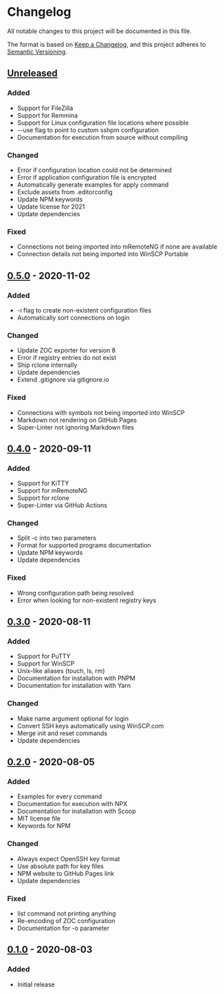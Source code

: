 # Changelog

All notable changes to this project will be documented in this file.

The format is based on [Keep a Changelog](https://keepachangelog.com/en/1.0.0/), and this project adheres to [Semantic Versioning](https://semver.org/spec/v2.0.0.html).

## [Unreleased]

### Added

- Support for FileZilla
- Support for Remmina
- Support for Linux configuration file locations where possible
- --use flag to point to custom sshpm configuration
- Documentation for execution from source without compiling

### Changed

- Error if configuration location could not be determined
- Error if application configuration file is encrypted
- Automatically generate examples for apply command
- Exclude assets from .editorconfig
- Update NPM keywords
- Update license for 2021
- Update dependencies

### Fixed

- Connections not being imported into mRemoteNG if none are available
- Connection details not being imported into WinSCP Portable

## [0.5.0] - 2020-11-02

### Added

- -i flag to create non-existent configuration files
- Automatically sort connections on login

### Changed

- Update ZOC exporter for version 8
- Error if registry entries do not exist
- Ship rclone internally
- Update dependencies
- Extend .gitignore via gitignore.io

### Fixed

- Connections with symbols not being imported into WinSCP
- Markdown not rendering on GitHub Pages
- Super-Linter not ignoring Markdown files

## [0.4.0] - 2020-09-11

### Added

- Support for KiTTY
- Support for mRemoteNG
- Support for rclone
- Super-Linter via GitHub Actions

### Changed

- Split -c into two parameters
- Format for supported programs documentation
- Update NPM keywords
- Update dependencies

### Fixed

- Wrong configuration path being resolved
- Error when looking for non-existent registry keys

## [0.3.0] - 2020-08-11

### Added

- Support for PuTTY
- Support for WinSCP
- Unix-like aliases (touch, ls, rm)
- Documentation for installation with PNPM
- Documentation for installation with Yarn

### Changed

- Make name argument optional for login
- Convert SSH keys automatically using WinSCP.com
- Merge init and reset commands
- Update dependencies

## [0.2.0] - 2020-08-05

### Added

- Examples for every command
- Documentation for execution with NPX
- Documentation for installation with Scoop
- MIT license file
- Keywords for NPM

### Changed

- Always expect OpenSSH key format
- Use absolute path for key files
- NPM website to GitHub Pages link
- Update dependencies

### Fixed

- list command not printing anything
- Re-encoding of ZOC configuration
- Documentation for -o parameter

## [0.1.0] - 2020-08-03

### Added

- Initial release

[Unreleased]: https://github.com/TheLastZombie/sshpm/compare/0.5.0...HEAD
[0.5.0]: https://github.com/TheLastZombie/sshpm/releases/tag/0.5.0
[0.4.0]: https://github.com/TheLastZombie/sshpm/releases/tag/0.4.0
[0.3.0]: https://github.com/TheLastZombie/sshpm/releases/tag/0.3.0
[0.2.0]: https://github.com/TheLastZombie/sshpm/releases/tag/0.2.0
[0.1.0]: https://github.com/TheLastZombie/sshpm/releases/tag/0.1.0
